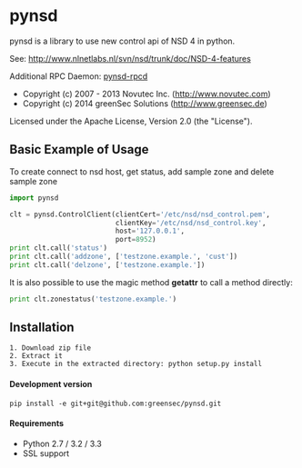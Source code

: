 pynsd
=====

pynsd is a library to use new control api of NSD 4 in python.

See: http://www.nlnetlabs.nl/svn/nsd/trunk/doc/NSD-4-features

Additional RPC Daemon: [pynsd-rpcd](https://github.com/greensec/pynsd-rpcd)

 * Copyright (c) 2007 - 2013 Novutec Inc. (http://www.novutec.com)
 * Copyright (c) 2014 greenSec Solutions (http://www.greensec.de)

Licensed under the Apache License, Version 2.0 (the "License").

Basic Example of Usage
------------------------

To create connect to nsd host, get status, add sample zone and delete sample zone

```python
import pynsd

clt = pynsd.ControlClient(clientCert='/etc/nsd/nsd_control.pem', 
                          clientKey='/etc/nsd/nsd_control.key',
                          host='127.0.0.1',
                          port=8952)
print clt.call('status')
print clt.call('addzone', ['testzone.example.', 'cust'])
print clt.call('delzone', ['testzone.example.'])
```

It is also possible to use the magic method __getattr__ to call a method directly:
```python
print clt.zonestatus('testzone.example.')
```

Installation
------------

```
1. Download zip file
2. Extract it
3. Execute in the extracted directory: python setup.py install
```

#### Development version

```
pip install -e git+git@github.com:greensec/pynsd.git
```

#### Requirements

* Python 2.7 / 3.2 / 3.3
* SSL support 

